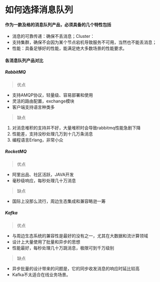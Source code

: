 # 如何选择消息队列

#### 作为一款及格的消息队列产品，必须具备的几个特性包括

+ 消息的可靠传递：确保不丢消息；Cluster：
+ 支持集群，确保不会因为某个节点宕机导致服务不可用，当然也不能丢消息；
+ 性能：具备足够好的性能，能满足绝大多数场景的性能要求。

#### 各消息队列产品对比

##### RabbitMQ

> 优点

+ 支持AMQP协议，轻量级、容易部署和使用
+ 灵活的路由配置，exchange模块
+ 客户端支持语言种类多

> 缺点

1. 对消息堆积的支持并不好，大量堆积时会导致rabbitmq性能急剧下降
2. 性能差，支持没秒处理几万到十几万条消息
3. 编程语言Erlang，非常小众

##### RocketMQ

> 优点

+ 阿里出品、社区活跃，JAVA开发
+ 毫秒级响应，每秒处理几十万消息

> 缺点

+ 国际上没那么流行，周边生态集成和兼容略逊一筹

##### Kafka

> 优点

+  与周边生态系统的兼容性是最好的没有之一，尤其在大数据和流计算领域
+ 设计上大量使用了批量和异步的思想
+ 性能最好，每秒处理几十万跳消息，极限可到千万级别

> 缺点

+ 异步批量的设计带来的问题是，它的同步收发消息的响应时延比较高
+ Kafka不太适合在线业务场景。
